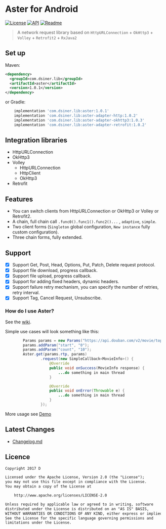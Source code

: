 # Aster for Android

[![License](https://img.shields.io/badge/license-Apache%202-green.svg)](https://www.apache.org/licenses/LICENSE-2.0)
[![API](https://img.shields.io/badge/API-9%2B-green.svg?style=flat)](https://android-arsenal.com/api?level=9)
[![Readme](https://img.shields.io/badge/README-%E4%B8%AD%E6%96%87-brightgreen.svg)](https://github.com/Dsiner/Aster/blob/master/README-zh.md)

> A network request library based on `HttpURLConnection` + `OkHttp3` + `Volley` + `Retrofit2` + `RxJava2`

## Set up
Maven:
```xml
<dependency>
  <groupId>com.dsiner.lib</groupId>
  <artifactId>aster</artifactId>
  <version>1.0.1</version>
</dependency>
```
or Gradle:
```groovy
    implementation 'com.dsiner.lib:aster:1.0.1'
    implementation 'com.dsiner.lib:aster-adapter-http:1.0.2'
    implementation 'com.dsiner.lib:aster-adapter-okhttp3:1.0.3'
    implementation 'com.dsiner.lib:aster-adapter-retrofit:1.0.2'
```

## Integration libraries
* HttpURLConnection
* OkHttp3
* Volley
    * HttpURLConnection
    * HttpClient
    * OkHttp3
* Retrofit

## Features
- You can switch clients from HttpURLConnection or OkHttp3 or Volley or Retrofit2.
- A chain, full chain call `.func0().func1().func2()...` , `adaptive`, `simple`.
- Two client forms (`Singleton` global configuration, `New instance` fully custom configuration).
- Three chain forms, fully extended.

## Support
- [x] Support Get, Post, Head, Options, Put, Patch, Delete request protocol.
- [x] Support file download, progress callback.
- [x] Support file upload, progress callback.
- [x] Support for adding fixed headers, dynamic headers.
- [x] Support failure retry mechanism, you can specify the number of retries, retry interval.
- [x] Support Tag, Cancel Request, Unsubscribe.

### How do I use Aster?

See the [wiki](https://github.com/Dsiner/Aster/wiki).

Simple use cases will look something like this:
```java
        Params params = new Params("https://api.douban.com/v2/movie/top250");
        params.addParam("start", "0");
        params.addParam("count", "10");
        Aster.get(params.rtp, params)
                .request(new SimpleCallback<MovieInfo>() {
                    @Override
                    public void onSuccess(MovieInfo response) {
                        ...do something in main thread
                    }

                    @Override
                    public void onError(Throwable e) {
                        ...do something in main thread
                    }
                });
```

More usage see [Demo](app/src/main/java/com/d/aster/MainActivity.java)

## Latest Changes
- [Changelog.md](CHANGELOG.md)

## Licence

```txt
Copyright 2017 D

Licensed under the Apache License, Version 2.0 (the "License");
you may not use this file except in compliance with the License.
You may obtain a copy of the License at

    http://www.apache.org/licenses/LICENSE-2.0

Unless required by applicable law or agreed to in writing, software
distributed under the License is distributed on an "AS IS" BASIS,
WITHOUT WARRANTIES OR CONDITIONS OF ANY KIND, either express or implied.
See the License for the specific language governing permissions and
limitations under the License.
```
